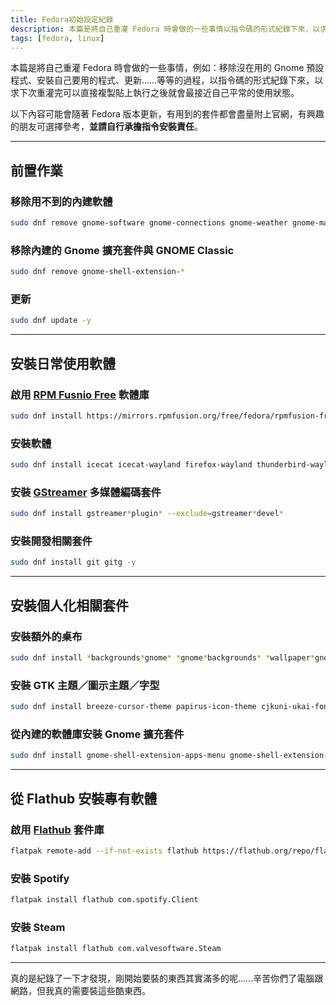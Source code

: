 ```yaml
---
title: Fedora初始設定紀錄
description: 本篇是將自己重灌 Fedora 時會做的一些事情以指令碼的形式紀錄下來，以求下次重灌完可以直接複製貼上執行之後就會最接近自己平常的使用狀態。
tags: [fedora, linux]
---
```


本篇是將自己重灌 Fedora 時會做的一些事情，例如：移除沒在用的 Gnome 預設程式、安裝自己要用的程式、更新……等等的過程，以指令碼的形式紀錄下來，以求下次重灌完可以直接複製貼上執行之後就會最接近自己平常的使用狀態。

以下內容可能會隨著 Fedora 版本更新，有用到的套件都會盡量附上官網，有興趣的朋友可選擇參考，**並請自行承擔指令安裝責任**。

---

## 前置作業

### 移除用不到的內建軟體

```bash
sudo dnf remove gnome-software gnome-connections gnome-weather gnome-maps gnome-calendar totem gnome-boxes cheese gnome-contacts eog simple-scan gnome-photos ibus-libpinyin ibus-libzhuyin gnome-tour gnome-text-editor -y
```

### 移除內建的 Gnome 擴充套件與 GNOME Classic

```bash
sudo dnf remove gnome-shell-extension-*
```

### 更新

```bash
sudo dnf update -y
```

---

## 安裝日常使用軟體

### 啟用 [RPM Fusnio Free](https://rpmfusion.org/) 軟體庫

```bash
sudo dnf install https://mirrors.rpmfusion.org/free/fedora/rpmfusion-free-release-$(rpm -E %fedora).noarch.rpm https://mirrors.rpmfusion.org/nonfree/fedora/rpmfusion-nonfree-release-$(rpm -E %fedora).noarch.rpm
```

### 安裝軟體

```bash
sudo dnf install icecat icecat-wayland firefox-wayland thunderbird-wayland thunderbird shotwell libreoffice libreoffice-langpack-zh-Hant p7zip gimp inkscape uget transmission gnome-tweaks blender pcsxr soundconverter ibus-chewing VirtualBox vlc android-tools remmina mediawriter megasync nautilus-megasync gedit -y
```

### 安裝 [GStreamer](https://gstreamer.freedesktop.org/) 多媒體編碼套件

```bash
sudo dnf install gstreamer*plugin* --exclude=gstreamer*devel*
```

### 安裝開發相關套件

```bash
sudo dnf install git gitg -y
```

---

## 安裝個人化相關套件

### 安裝額外的桌布

```bash
sudo dnf install *backgrounds*gnome* *gnome*backgrounds* *wallpaper*gnome*
```

### 安裝 GTK 主題／圖示主題／字型

```bash
sudo dnf install breeze-cursor-theme papirus-icon-theme cjkuni-ukai-fonts cjkuni-uming-fonts wqy-microhei-fonts google-noto-sans-cjk-tc-fonts google-noto-sans-mono-cjk-tc-fonts google-noto-serif-cjk-tc-fonts adobe-source-han-sans-tw-fonts adobe-source-han-serif-tw-fonts
```

### 從內建的軟體庫安裝 Gnome 擴充套件

```bash
sudo dnf install gnome-shell-extension-apps-menu gnome-shell-extension-caffeine gnome-shell-extension-dash-to-dock gnome-shell-extension-freon gnome-shell-extension-drive-menu gnome-shell-extension-just-perfection gnome-shell-extension-openweather gnome-shell-extension-places-menu gnome-shell-extension-sound-output-device-chooser gnome-shell-extension-user-theme -y
```

---

## 從 Flathub 安裝專有軟體

### 啟用 [Flathub](https://flathub.org/home) 套件庫

```bash
flatpak remote-add --if-not-exists flathub https://flathub.org/repo/flathub.flatpakrepo && flatpak remote-modify --enable flathub
```

### 安裝 Spotify

```bash
flatpak install flathub com.spotify.Client
```

### 安裝 Steam

```bash
flatpak install flathub com.valvesoftware.Steam
```

---

真的是紀錄了一下才發現，剛開始要裝的東西其實滿多的呢……辛苦你們了電腦跟網路，但我真的需要裝這些酷東西。
